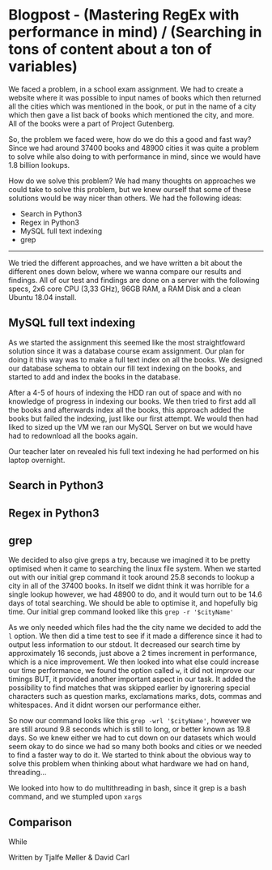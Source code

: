 # Blogpost - (Mastering RegEx with performance in mind) / (Searching in tons of content about a ton of variables)

We faced a problem, in a school exam assignment. We had to create a website where it was possible to input names of books which then returned all the cities which was mentioned in the book, or put in the name of a city which then gave a list back of books which mentioned the city, and more. All of the books were a part of Project Gutenberg.

So, the problem we faced were, how do we do this a good and fast way? Since we had around 37400 books and 48900 cities it was quite a problem to solve while also doing to with performance in mind, since we would have 1.8 billion lookups.

How do we solve this problem? We had many thoughts on approaches we could take to solve this problem, but we knew ourself that some of these solutions would be way nicer than others. We had the following ideas:

 - Search in Python3
 - Regex in Python3
 - MySQL full text indexing
 - grep

---

We tried the different approaches, and we have written a bit about the different ones down below, where we wanna compare our results and findings. All of our test and findings are done on a server with the following specs, 2x6 core CPU (3,33 GHz), 96GB RAM, a RAM Disk and a clean Ubuntu 18.04 install.

## MySQL full text indexing

As we started the assignment this seemed like the most straightfoward solution since it was a database course exam assignment. Our plan for doing it this way was to make a full text index on all the books. We designed our database schema to obtain our fill text indexing on the books, and started to add and index the books in the database.

After a 4-5 of hours of indexing the HDD ran out of space and with no knowledge of progress in indexing our books. We then tried to first add all the books and afterwards index all the books, this approach added the books but failed the indexing, just like our first attempt. We would then had liked to sized up the VM we ran our MySQL Server on but we would have had to redownload all the books again.

Our teacher later on revealed his full text indexing he had performed on his laptop overnight. 

## Search in Python3



## Regex in Python3


## grep

We decided to also give greps a try, because we imagined it to be pretty optimised when it came to searching the linux file system. When we started out with our initial grep command it took around 25.8 seconds to lookup a city in all of the 37400 books. In itself we didnt think it was horrible for a single lookup however, we had 48900 to do, and it would turn out to be 14.6 days of total searching. We should be able to optimise it, and hopefully big time. Our initial grep command looked like this `grep -r '$cityName'`

As we only needed which files had the the city name we decided to add the `l` option. We then did a time test to see if it made a difference since it had to output less information to our stdout. It decreased our search time by approximately 16 seconds, just above a 2 times increment in performance, which is a nice improvement. We then looked into what else could increase our time performance, we found the option called `w`, it did not improve our timings BUT, it provided another important aspect in our task. It added the possibility to find matches that was skipped earlier by ignorering special characters such as question marks, exclamations marks, dots, commas and whitespaces. And it didnt worsen our performance either. 

So now our command looks like this `grep -wrl '$cityName'`, however we are still around 9.8 seconds which is still to long, or better known as 19.8 days. So we knew either we had to cut down on our datasets which would seem okay to do since we had so many both books and cities or we needed to find a faster way to do it. We started to think about the obvious way to solve this problem when thinking about what hardware we had on hand, threading... 

We looked into how to do multithreading in bash, since it grep is a bash command, and we stumpled upon `xargs`

## Comparison
While 


Written by
Tjalfe Møller & David Carl